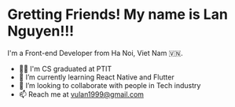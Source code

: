 # Gretting Friends! My name is Lan Nguyen!!!

I'm a Front-end Developer from Ha Noi, Viet Nam 🇻🇳. 

- 🧑‍🎓 I'm CS graduated at PTIT
- 📖 I’m currently learning React Native and Flutter
- 💞️ I’m looking to collaborate with people in Tech industry
- 📫 Reach me at vulan1999@gmail.com

<!---
Lannguyen999/Lannguyen999 is a ✨ special ✨ repository because its `README.md` (this file) appears on your GitHub profile.
You can click the Preview link to take a look at your changes.
--->

